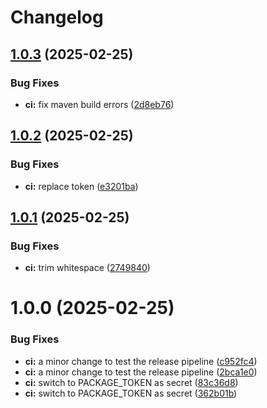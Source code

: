 # Changelog

## [1.0.3](https://github.com/nordeck/ovc-backend/compare/v1.0.2...v1.0.3) (2025-02-25)


### Bug Fixes

* **ci:** fix maven build errors ([2d8eb76](https://github.com/nordeck/ovc-backend/commit/2d8eb7664eca1218724e0ca4a0ee560098ca0840))

## [1.0.2](https://github.com/nordeck/ovc-backend/compare/v1.0.1...v1.0.2) (2025-02-25)


### Bug Fixes

* **ci:** replace token ([e3201ba](https://github.com/nordeck/ovc-backend/commit/e3201ba905ddb617244ecbad87f7f153b4018413))

## [1.0.1](https://github.com/nordeck/ovc-backend/compare/v1.0.0...v1.0.1) (2025-02-25)


### Bug Fixes

* **ci:** trim whitespace ([2749840](https://github.com/nordeck/ovc-backend/commit/274984009c27159cac16cd586fc3b7663110072f))

# 1.0.0 (2025-02-25)


### Bug Fixes

* **ci:** a minor change to test the release pipeline ([c952fc4](https://github.com/nordeck/ovc-backend/commit/c952fc4cb67b3890cda38a2882528826c801e7cb))
* **ci:** a minor change to test the release pipeline ([2bca1e0](https://github.com/nordeck/ovc-backend/commit/2bca1e04f6f3f284f602c69ad2b7f4177eebbf42))
* **ci:** switch to PACKAGE_TOKEN as secret ([83c36d8](https://github.com/nordeck/ovc-backend/commit/83c36d82658acee9d3bac38d9685aebbf1108b02))
* **ci:** switch to PACKAGE_TOKEN as secret ([362b01b](https://github.com/nordeck/ovc-backend/commit/362b01bf520a9aaec24691ddf3ee3954f0db2692))
